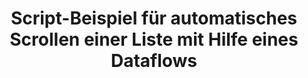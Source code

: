 ---
layout: article
title: Script-Beispiel für automatisches Scrollen einer Liste mit Hilfe eines Dataflows
description: 
  - Diese Vorlage zeigt ein Script-Beispiel, welche zum Filtern einer Datenquelle mit Hilfe eines Dataflows gedacht ist. Dies wird alle 5 Sekunden ausgeführt. Sobald alle Einträge angezeigt wurden, beginnt die Liste von vorne.
lang: de
weight: 50
isDraft: false
ref: Script-Auto-Scroll-List
category:
  - Scripting
image: Script-Auto-Scroll-List-en.png
image_thumbnail: 
download: Script-Auto-Scroll-List-en.pbmx
overview_description:
overview_benefits:
overview_data_sources:
---